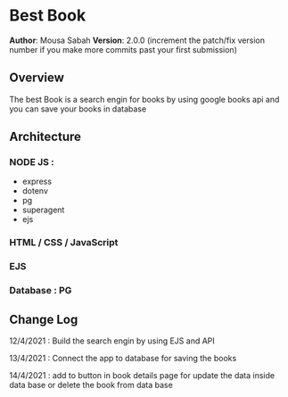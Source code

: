 # Best Book

**Author**: Mousa Sabah
**Version**: 2.0.0 (increment the patch/fix version number if you make more commits past your first submission)

## Overview
The best Book is a search engin for books by using google books api and you can save your books in database


## Architecture
### NODE JS : 
* express
* dotenv
* pg
* superagent 
* ejs
### HTML / CSS / JavaScript

### EJS 

### Database : PG

## Change Log
12/4/2021 : Build the search engin by using EJS and API  

13/4/2021 : Connect the app to database for saving the books

14/4/2021 : add to button in book details page for update the data inside data base or delete the book from data base 